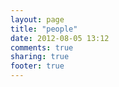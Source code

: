 ```yaml
---
layout: page
title: "people"
date: 2012-08-05 13:12
comments: true
sharing: true
footer: true
---
```

